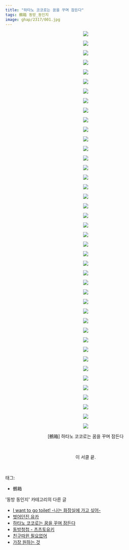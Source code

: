 ```yaml
---
title: "하타노 코코로는 꿈을 꾸며 잠든다"
tags: 鵺箱 동방_동인지
image: ghap/2317/001.jpg
---
```

<div class="article">
<p style="text-align: center; clear: none; float: none;"><img src="{{ site.nasurl }}/ghap/2317/001.jpg"/></p>
<p style="text-align: center; clear: none; float: none;"><img src="{{ site.nasurl }}/ghap/2317/002.jpg"/></p>
<p style="text-align: center; clear: none; float: none;"><img src="{{ site.nasurl }}/ghap/2317/003.jpg"/></p>
<p style="text-align: center; clear: none; float: none;"><img src="{{ site.nasurl }}/ghap/2317/004.jpg"/></p>
<p style="text-align: center; clear: none; float: none;"><img src="{{ site.nasurl }}/ghap/2317/005.jpg"/></p>
<p style="text-align: center; clear: none; float: none;"><img src="{{ site.nasurl }}/ghap/2317/006.jpg"/></p>
<p style="text-align: center; clear: none; float: none;"><img src="{{ site.nasurl }}/ghap/2317/007.jpg"/></p>
<p style="text-align: center; clear: none; float: none;"><img src="{{ site.nasurl }}/ghap/2317/008.jpg"/></p>
<p style="text-align: center; clear: none; float: none;"><img src="{{ site.nasurl }}/ghap/2317/009.jpg"/></p>
<p style="text-align: center; clear: none; float: none;"><img src="{{ site.nasurl }}/ghap/2317/010.jpg"/></p>
<p style="text-align: center; clear: none; float: none;"><img src="{{ site.nasurl }}/ghap/2317/011.jpg"/></p>
<p style="text-align: center; clear: none; float: none;"><img src="{{ site.nasurl }}/ghap/2317/012.jpg"/></p>
<p style="text-align: center; clear: none; float: none;"><img src="{{ site.nasurl }}/ghap/2317/013.jpg"/></p>
<p style="text-align: center; clear: none; float: none;"><img src="{{ site.nasurl }}/ghap/2317/014.jpg"/></p>
<p style="text-align: center; clear: none; float: none;"><img src="{{ site.nasurl }}/ghap/2317/015.jpg"/></p>
<p style="text-align: center; clear: none; float: none;"><img src="{{ site.nasurl }}/ghap/2317/016.jpg"/></p>
<p style="text-align: center; clear: none; float: none;"><img src="{{ site.nasurl }}/ghap/2317/017.jpg"/></p>
<p style="text-align: center; clear: none; float: none;"><img src="{{ site.nasurl }}/ghap/2317/018.jpg"/></p>
<p style="text-align: center; clear: none; float: none;"><img src="{{ site.nasurl }}/ghap/2317/019.jpg"/></p>
<p style="text-align: center; clear: none; float: none;"><img src="{{ site.nasurl }}/ghap/2317/020.jpg"/></p>
<p style="text-align: center; clear: none; float: none;"><img src="{{ site.nasurl }}/ghap/2317/021.jpg"/></p>
<p style="text-align: center; clear: none; float: none;"><img src="{{ site.nasurl }}/ghap/2317/022.jpg"/></p>
<p style="text-align: center; clear: none; float: none;"><img src="{{ site.nasurl }}/ghap/2317/023.jpg"/></p>
<p style="text-align: center; clear: none; float: none;"><img src="{{ site.nasurl }}/ghap/2317/024.jpg"/></p>
<p style="text-align: center; clear: none; float: none;"><img src="{{ site.nasurl }}/ghap/2317/025.jpg"/></p>
<p style="text-align: center; clear: none; float: none;"><img src="{{ site.nasurl }}/ghap/2317/026.jpg"/></p>
<p style="text-align: center; clear: none; float: none;"><img src="{{ site.nasurl }}/ghap/2317/027.jpg"/></p>
<p style="text-align: center; clear: none; float: none;"><img src="{{ site.nasurl }}/ghap/2317/028.jpg"/></p>
<p style="text-align: center; clear: none; float: none;"><img src="{{ site.nasurl }}/ghap/2317/029.jpg"/></p>
<p style="text-align: center; clear: none; float: none;"><img src="{{ site.nasurl }}/ghap/2317/030.jpg"/></p>
<p style="text-align: center; clear: none; float: none;"><img src="{{ site.nasurl }}/ghap/2317/031.jpg"/></p>
<p style="text-align: center; clear: none; float: none;"><img src="{{ site.nasurl }}/ghap/2317/032.jpg"/></p>
<p style="text-align: center; clear: none; float: none;"><img src="{{ site.nasurl }}/ghap/2317/033.jpg"/></p>
<p style="text-align: center; clear: none; float: none;"><img src="{{ site.nasurl }}/ghap/2317/034.jpg"/></p>
<p style="text-align: center; clear: none; float: none;"><img src="{{ site.nasurl }}/ghap/2317/035.jpg"/></p>
<p style="text-align: center; clear: none; float: none;"><img src="{{ site.nasurl }}/ghap/2317/036.jpg"/></p>
<p style="text-align: center; clear: none; float: none;"><img src="{{ site.nasurl }}/ghap/2317/037.jpg"/></p>
<p style="text-align: center; clear: none; float: none;"><img src="{{ site.nasurl }}/ghap/2317/038.jpg"/></p>
<p style="text-align: center; clear: none; float: none;"><img src="{{ site.nasurl }}/ghap/2317/039.jpg"/></p>
<p style="text-align: center; clear: none; float: none;"><img src="{{ site.nasurl }}/ghap/2317/040.jpg"/></p>
<p style="text-align: center; clear: none; float: none;"><img src="{{ site.nasurl }}/ghap/2317/041.jpg"/></p>
<p style="text-align: center; clear: none; float: none;"><img src="{{ site.nasurl }}/ghap/2317/042.jpg"/></p>
<p style="text-align: center; clear: none; float: none;">[鵺箱] 하타노 코코로는 꿈을 꾸며 잠든다</p>
<p style="text-align: center; clear: none; float: none;"><br/></p>
<p style="text-align: center; clear: none; float: none;">이 서클 끝.</p>
<p><br/></p>
</div><div class="tagTrail">
<p>태그: </p>
<ul>
<li>鵺箱</li>
</ul>
</div><div class="another">
<p>'동방 동인지' 카테고리의 다른 글</p>
<ul>
<li><a href="/2016-09-24-ghap_2321">I want to go toilet! -나는 화장실에 가고 싶어-</a></li>
<li><a href="/2016-09-24-ghap_2320">벗어던진 유카</a></li>
<li><a href="/2016-09-23-ghap_2317">하타노 코코로는 꿈을 꾸며 잠든다</a></li>
<li><a href="/2016-09-23-ghap_2315">동방청첩 - 츠츠토유키</a></li>
<li><a href="/2016-09-23-ghap_2313">친구따윈 필요없어</a></li>
<li><a href="/2016-09-23-ghap_2312">가장 원하는 것</a></li>
</ul>
</div><div class="cb_module cb_fluid">
<div class="cb_wrt cb_profile">
</div><!-- commentList close -->
</div>